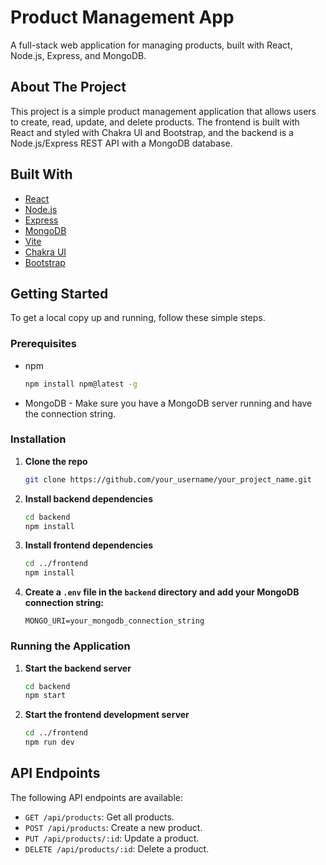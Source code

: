 # Product Management App

A full-stack web application for managing products, built with React, Node.js, Express, and MongoDB.

## About The Project

This project is a simple product management application that allows users to create, read, update, and delete products. The frontend is built with React and styled with Chakra UI and Bootstrap, and the backend is a Node.js/Express REST API with a MongoDB database.

## Built With

*   [React](https://reactjs.org/)
*   [Node.js](https://nodejs.org/)
*   [Express](https://expressjs.com/)
*   [MongoDB](https://www.mongodb.com/)
*   [Vite](https://vitejs.dev/)
*   [Chakra UI](https://chakra-ui.com/)
*   [Bootstrap](https://getbootstrap.com/)

## Getting Started

To get a local copy up and running, follow these simple steps.

### Prerequisites

*   npm
    ```sh
    npm install npm@latest -g
    ```
*   MongoDB - Make sure you have a MongoDB server running and have the connection string.

### Installation

1.  **Clone the repo**
    ```sh
    git clone https://github.com/your_username/your_project_name.git
    ```
2.  **Install backend dependencies**
    ```sh
    cd backend
    npm install
    ```
3.  **Install frontend dependencies**
    ```sh
    cd ../frontend
    npm install
    ```
4.  **Create a `.env` file in the `backend` directory and add your MongoDB connection string:**
    ```
    MONGO_URI=your_mongodb_connection_string
    ```

### Running the Application

1.  **Start the backend server**
    ```sh
    cd backend
    npm start
    ```
2.  **Start the frontend development server**
    ```sh
    cd ../frontend
    npm run dev
    ```

## API Endpoints

The following API endpoints are available:

*   `GET /api/products`: Get all products.
*   `POST /api/products`: Create a new product.
*   `PUT /api/products/:id`: Update a product.
*   `DELETE /api/products/:id`: Delete a product.